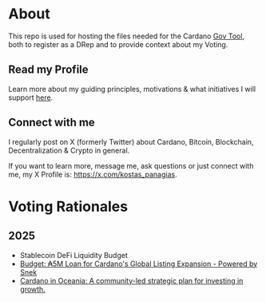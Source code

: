 # About
This repo is used for hosting the files needed for the Cardano [Gov Tool](https://gov.tools/), both to register as a DRep and to provide context about my Voting.

## Read my Profile
Learn more about my guiding principles, motivations & what initiatives I will support [here](profile/profile.md).

## Connect with me
I regularly post on X (formerly Twitter) about Cardano, Bitcoin, Blockchain, Decentralization & Crypto in general.

If you want to learn more, message me, ask questions or just connect with me, my X Profile is: https://x.com/kostas_panagias.

# Voting Rationales

## 2025

- Stablecoin DeFi Liquidity Budget
- [Budget: ₳5M Loan for Cardano's Global Listing Expansion - Powered by Snek](voting/2025/18/voting_rationale.md)
- [Cardano in Oceania: A community-led strategic plan for investing in growth.](voting/2025/17/voting_rationale.md)


